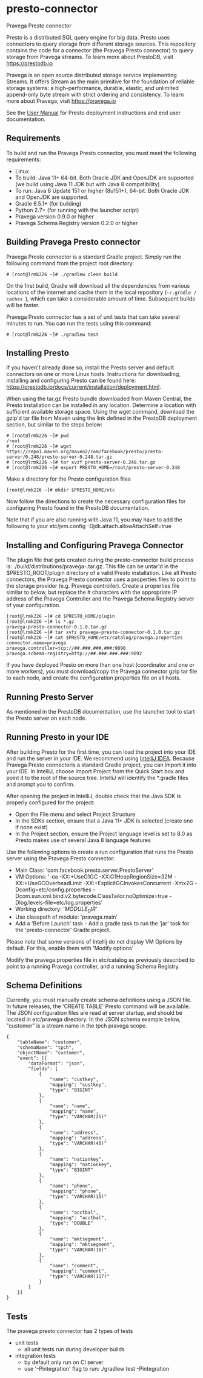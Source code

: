 # presto-connector
Pravega Presto connector

Presto is a distributed SQL query engine for big data. Presto uses connectors to query storage from different storage sources. This repository contains the code for a connector (the Pravega Presto connector) to query storage from Pravega streams. To learn more about PrestoDB, visit https://prestodb.io

Pravega is an open source distributed storage service implementing Streams. It offers Stream as the main primitive for the foundation of reliable storage systems: a high-performance, durable, elastic, and unlimited append-only byte stream with strict ordering and consistency.  To learn more about Pravega, visit https://pravega.io

See the [User Manual](https://prestodb.github.io/docs/current/) for Presto deployment instructions and end user documentation.

## Requirements

To build and run the Pravega Presto connector, you must meet the following requirements:

* Linux 
* To build: Java 11+ 64-bit. Both Oracle JDK and OpenJDK are supported (we build using Java 11 JDK but with Java 8 compatibility)
* To run: Java 8 Update 151 or higher (8u151+), 64-bit. Both Oracle JDK and OpenJDK are supported. 
* Gradle 6.5.1+ (for building)
* Python 2.7+ (for running with the launcher script)
* Pravega version 0.9.0 or higher
* Pravega Schema Registry version 0.2.0 or higher

## Building Pravega Presto connector

Pravega Presto connector is a standard Gradle project. Simply run the following command from the project root directory:

    # [root@lrmk226 ~]# ./gradlew clean build

On the first build, Gradle will download all the dependencies from various locations of the internet and cache them in the local repository (`~/.gradle / caches `), which can take a considerable amount of time.  Subsequent builds will be faster.  

Pravega Presto connector has a set of unit tests that can take several minutes to run. You can run the tests using this command:

    # [root@lrmk226 ~]# ./gradlew test

## Installing Presto

If you haven't already done so, install the Presto server and default connectors on one or more Linux hosts. Instructions for downloading, installing and configuring Presto can be found here: https://prestodb.io/docs/current/installation/deployment.html.

When using the tar.gz Presto bundle downloaded from Maven Central, the Presto installation can be installed in any location. Determine a location with sufficient available storage space. Using the wget command, download the gzip'd tar file from Maven using the link defined in the PrestoDB deployment section, but similar to the steps below:
    
    # [root@lrmk226 ~]# pwd
    /root
    # [root@lrmk226 ~]# wget https://repo1.maven.org/maven2/com/facebook/presto/presto-server/0.248/presto-server-0.248.tar.gz
    # [root@lrmk226 ~]# tar xvzf presto-server-0.248.tar.gz
    # [root@lrmk226 ~]# export PRESTO_HOME=/root/presto-server-0.248
    
Make a directory for the Presto configuration files

    [root@lrmk226 ~]# mkdir $PRESTO_HOME/etc
    
Now follow the directions to create the necessary configuration files for configuring Presto found in the PrestoDB documentation.

Note that if you are also running with Java 11, you may have to add the following to your etc/jvm.config
-Djdk.attach.allowAttachSelf=true

## Installing and Configuring Pravega Connector

The plugin file that gets created during the presto-connector build process is: ./build/distributions/pravega-<VERSION>.tar.gz.  This file can be untar'd in the $PRESTO_ROOT/plugin directory of a valid Presto installation. Like all Presto connectors, the Pravega Presto connector uses a properties files to point to the storage provider (e.g. Pravega controller).  Create a properties file similar to below, but replace the # characters with the appropriate IP address of the Pravega Controller and the Pravega Schema Registry server of your configuration.

    [root@lrmk226 ~]# cd $PRESTO_HOME/plugin
    [root@lrmk226 ~]# ls *.gz
    pravega-presto-connector-0.1.0.tar.gz
    [root@lrmk226 ~]# tar xvfz pravega-presto-connector-0.1.0.tar.gz
    [root@lrmk226 ~]# cat $PRESTO_HOME/etc/catalog/pravega.properties
    connector.name=pravega
    pravega.controller=tcp://##.###.###.###:9090
    pravega.schema-registry=http://##.###.###.###:9092

If you have deployed Presto on more than one host (coordinator and one or more workers), you must download/copy the Pravega connector gzip tar file to each node, and create the configuration properties file on all hosts.

## Running Presto Server

As mentioned in the PrestoDB documentation, use the launcher tool to start the Presto server on each node.

## Running Presto in your IDE

After building Presto for the first time, you can load the project into your IDE and run the server in your IDE. We recommend using [IntelliJ IDEA](http://www.jetbrains.com/idea/). Because Pravega Presto connectoris a standard Gradle project, you can import it into your IDE. In IntelliJ, choose Import Project from the Quick Start box and point it to the root of the source tree.  IntelliJ will identify the *.gradle files and prompt you to confirm.

After opening the project in IntelliJ, double check that the Java SDK is properly configured for the project:

* Open the File menu and select Project Structure
* In the SDKs section, ensure that a Java 11+ JDK is selected (create one if none exist)
* In the Project section, ensure the Project language level is set to 8.0 as Presto makes use of several Java 8 language features

Use the following options to create a run configuration that runs the Presto server using the Pravega Presto connector:

* Main Class: 'com.facebook.presto.server.PrestoServer'
* VM Options: '-ea -XX:+UseG1GC -XX:G1HeapRegionSize=32M -XX:+UseGCOverheadLimit -XX:+ExplicitGCInvokesConcurrent -Xmx2G -Dconfig=etc/config.properties -Dcom.sun.xml.bind.v2.bytecode.ClassTailor.noOptimize=true -Dlog.levels-file=etc/log.properties'
* Working directory: '$MODULE_DIR$'
* Use classpath of module: 'pravega.main'
* Add a 'Before Launch' task - Add a gradle task to run the 'jar' task for the 'presto-connector' Gradle project.

Please note that some versions of Intellij do not display VM Options by default.  For this, enable them with 'Modify options'

Modify the pravega.properties file in etc/catalog as previously described to point to a running Pravega controller, and a running Schema Registry.


## Schema Definitions

Currently, you must manually create schema definitions using a JSON file. In future releases, the 'CREATE TABLE' Presto command will be available.  The JSON configuration files are read at server startup, and should be located in etc/pravega directory.  In the JSON schema example below, "customer" is a stream name in the tpch pravega scope.

    {
        "tableName": "customer",
        "schemaName": "tpch",
        "objectName": "customer",
        "event": [{
            "dataFormat": "json",
            "fields": [
                {
                    "name": "custkey",
                    "mapping": "custkey",
                    "type": "BIGINT"
                },
                {
                    "name": "name",
                    "mapping": "name",
                    "type": "VARCHAR(25)"
                },
                {
                    "name": "address",
                    "mapping": "address",
                    "type": "VARCHAR(40)"
                },
                {
                    "name": "nationkey",
                    "mapping": "nationkey",
                    "type": "BIGINT"
                },
                {
                    "name": "phone",
                    "mapping": "phone",
                    "type": "VARCHAR(15)"
                },
                {
                    "name": "acctbal",
                    "mapping": "acctbal",
                    "type": "DOUBLE"
                },
                {
                    "name": "mktsegment",
                    "mapping": "mktsegment",
                    "type": "VARCHAR(10)"
                },
                {
                    "name": "comment",
                    "mapping": "comment",
                    "type": "VARCHAR(117)"
                }
            ]
        }]
    }

## Tests
The pravega presto connector has 2 types of tests
* unit tests
  * all unit tests run during developer builds
* integration tests
    * by default only run on CI server
    * use '-Pintegration' flag to run:  ./gradlew test -Pintegration
    

